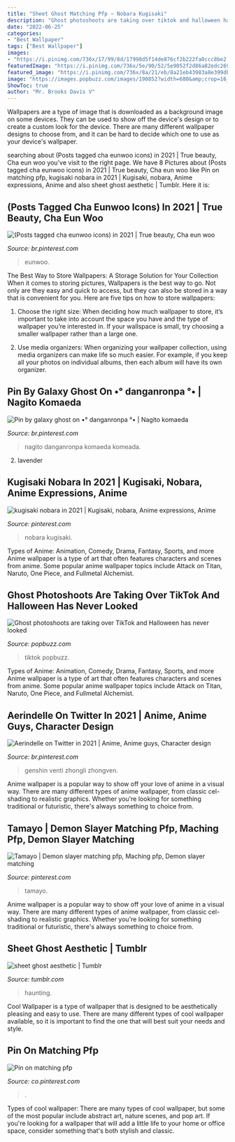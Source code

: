 ```yaml
---
title: "Sheet Ghost Matching Pfp ~ Nobara Kugisaki"
description: "Ghost photoshoots are taking over tiktok and halloween has never looked"
date: "2022-06-25"
categories:
- "Best Wallpaper"
tags: ["Best Wallpaper"]
images:
- "https://i.pinimg.com/736x/17/99/8d/17998d5f14de876cf2b222fa0ccc8be2.jpg"
featuredImage: "https://i.pinimg.com/736x/5e/90/52/5e9052f2d86a82edc26938947cc05622.jpg"
featured_image: "https://i.pinimg.com/736x/8a/21/eb/8a21eb43983a8e399db2f2618c7d7617.jpg"
image: "https://images.popbuzz.com/images/190852?width=680&amp;crop=16_9&amp;signature=6-F63I2SvgvNu-V4E5SYbMJ9LFo="
ShowToc: true
author: "Mr. Brooks Davis V"
---
```



Wallpapers are a type of image that is downloaded as a background image on some devices. They can be used to show off the device's design or to create a custom look for the device. There are many different wallpaper designs to choose from, and it can be hard to decide which one to use as your device's wallpaper.

	

		
searching about (Posts tagged cha eunwoo icons) in 2021 | True beauty, Cha eun woo you've visit to the right page. We have 8 Pictures about (Posts tagged cha eunwoo icons) in 2021 | True beauty, Cha eun woo like Pin on matching pfp, kugisaki nobara in 2021 | Kugisaki, nobara, Anime expressions, Anime and also sheet ghost aesthetic | Tumblr. Here it is:
		
    
## (Posts Tagged Cha Eunwoo Icons) In 2021 | True Beauty, Cha Eun Woo

<img loading=lazy src="https://i.pinimg.com/736x/8a/21/eb/8a21eb43983a8e399db2f2618c7d7617.jpg" onerror="this.onerror=null;this.src='https://tse1.mm.bing.net/th?id=OIP.FB_XumX6S_YtgPdbDYEpywHaHa&amp;pid=15.1';" alt="(Posts tagged cha eunwoo icons) in 2021 | True beauty, Cha eun woo">

_Source: br.pinterest.com_

>eunwoo. 

	

The Best Way to Store Wallpapers: A Storage Solution for Your Collection
When it comes to storing pictures, Wallpapers is the best way to go. Not only are they easy and quick to access, but they can also be stored in a way that is convenient for you. Here are five tips on how to store wallpapers:
1) Choose the right size: When deciding how much wallpaper to store, it’s important to take into account the space you have and the type of wallpaper you’re interested in. If your wallspace is small, try choosing a smaller wallpaper rather than a large one.

2) Use media organizers: When organizing your wallpaper collection, using media organizers can make life so much easier. For example, if you keep all your photos on individual albums, then each album will have its own organizer.

    
## Pin By Galaxy Ghost On •° ︎danganronpa ︎°• | Nagito Komaeda

<img loading=lazy src="https://i.pinimg.com/736x/e2/93/69/e2936948c6f32f0ca3406060a321ed53.jpg" onerror="this.onerror=null;this.src='https://tse2.mm.bing.net/th?id=OIP.fynhgf5a-LRo96SKOwNE6QHaHa&amp;pid=15.1';" alt="Pin by galaxy ghost on •° ︎danganronpa ︎°• | Nagito komaeda">

_Source: br.pinterest.com_

>nagito danganronpa komaeda komeada. 

	

2. lavender 

    
## Kugisaki Nobara In 2021 | Kugisaki, Nobara, Anime Expressions, Anime

<img loading=lazy src="https://i.pinimg.com/736x/17/99/8d/17998d5f14de876cf2b222fa0ccc8be2.jpg" onerror="this.onerror=null;this.src='https://tse2.mm.bing.net/th?id=OIP.ndCBMdd5hgH-37f98GJ_AwHaHa&amp;pid=15.1';" alt="kugisaki nobara in 2021 | Kugisaki, nobara, Anime expressions, Anime">

_Source: pinterest.com_

>nobara kugisaki. 

	

Types of Anime: Animation, Comedy, Drama, Fantasy, Sports, and more
Anime wallpaper is a type of art that often features characters and scenes from anime. Some popular anime wallpaper topics include Attack on Titan, Naruto, One Piece, and Fullmetal Alchemist.

    
## Ghost Photoshoots Are Taking Over TikTok And Halloween Has Never Looked

<img loading=lazy src="https://images.popbuzz.com/images/190852?width=680&amp;crop=16_9&amp;signature=6-F63I2SvgvNu-V4E5SYbMJ9LFo=" onerror="this.onerror=null;this.src='https://tse3.mm.bing.net/th?id=OIP.ntml29bUvO1UtkaEZk4PPwHaEK&amp;pid=15.1';" alt="Ghost photoshoots are taking over TikTok and Halloween has never looked">

_Source: popbuzz.com_

>tiktok popbuzz. 

	

Types of Anime: Animation, Comedy, Drama, Fantasy, Sports, and more
Anime wallpaper is a type of art that often features characters and scenes from anime. Some popular anime wallpaper topics include Attack on Titan, Naruto, One Piece, and Fullmetal Alchemist.

    
## Aerindelle On Twitter In 2021 | Anime, Anime Guys, Character Design

<img loading=lazy src="https://i.pinimg.com/736x/42/7f/8c/427f8cfa3211a7fce8b2ce1644329b65.jpg" onerror="this.onerror=null;this.src='https://tse2.mm.bing.net/th?id=OIP.Es-kHZ_gkUjEu39b7a4jVwHaJB&amp;pid=15.1';" alt="Aerindelle on Twitter in 2021 | Anime, Anime guys, Character design">

_Source: br.pinterest.com_

>genshin venti zhongli zhongven. 

	

Anime wallpaper is a popular way to show off your love of anime in a visual way. There are many different types of anime wallpaper, from classic cel-shading to realistic graphics. Whether you're looking for something traditional or futuristic, there's always something to choice from.

    
## Tamayo | Demon Slayer Matching Pfp, Maching Pfp, Demon Slayer Matching

<img loading=lazy src="https://i.pinimg.com/736x/fc/0f/52/fc0f52f45ccf863c27acb5b0ff25e838.jpg" onerror="this.onerror=null;this.src='https://tse4.mm.bing.net/th?id=OIP.sD0QwLOcFcw-0pBy8EEsqgHaHZ&amp;pid=15.1';" alt="Tamayo | Demon slayer matching pfp, Maching pfp, Demon slayer matching">

_Source: pinterest.com_

>tamayo. 

	

Anime wallpaper is a popular way to show off your love of anime in a visual way. There are many different types of anime wallpaper, from classic cel-shading to realistic graphics. Whether you're looking for something traditional or futuristic, there's always something to choice from.

    
## Sheet Ghost Aesthetic | Tumblr

<img loading=lazy src="https://64.media.tumblr.com/300b328fd97e952985dd7438822881b6/tumblr_p8qxot57rz1uyelqjo1_1280.jpg" onerror="this.onerror=null;this.src='https://tse3.mm.bing.net/th?id=OIP.eZ6hJScSanFSu_P_uw4taAHaFj&amp;pid=15.1';" alt="sheet ghost aesthetic | Tumblr">

_Source: tumblr.com_

>haunting. 

	

Cool Wallpaper is a type of wallpaper that is designed to be aesthetically pleasing and easy to use. There are many different types of cool wallpaper available, so it is important to find the one that will best suit your needs and style.

    
## Pin On Matching Pfp

<img loading=lazy src="https://i.pinimg.com/736x/5e/90/52/5e9052f2d86a82edc26938947cc05622.jpg" onerror="this.onerror=null;this.src='https://tse2.mm.bing.net/th?id=OIP.kpPqoUH_SMMu9fHTo432igHaHa&amp;pid=15.1';" alt="Pin on matching pfp">

_Source: co.pinterest.com_

>. 

	

Types of cool wallpaper:
There are many types of cool wallpaper, but some of the most popular include abstract art, nature scenes, and pop art. If you're looking for a wallpaper that will add a little life to your home or office space, consider something that's both stylish and classic.

